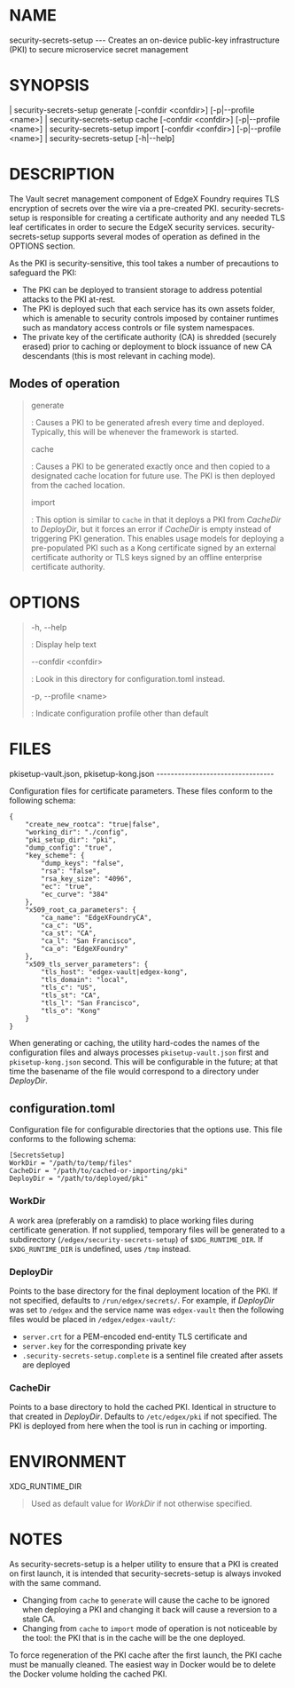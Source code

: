 # NAME

security-secrets-setup --- Creates an on-device public-key
infrastructure (PKI) to secure microservice secret management

# SYNOPSIS

| security-secrets-setup generate \[-confdir \<confdir\>\]
  \[-p\|\--profile \<name\>\]
| security-secrets-setup cache \[-confdir \<confdir\>\] \[-p\|\--profile
  \<name\>\]
| security-secrets-setup import \[-confdir \<confdir\>\]
  \[-p\|\--profile \<name\>\]
| security-secrets-setup \[-h\|\--help\]

# DESCRIPTION

The Vault secret management component of EdgeX Foundry requires TLS
encryption of secrets over the wire via a pre-created PKI.
security-secrets-setup is responsible for creating a certificate
authority and any needed TLS leaf certificates in order to secure the
EdgeX security services. security-secrets-setup supports several modes
of operation as defined in the OPTIONS section.

As the PKI is security-sensitive, this tool takes a number of
precautions to safeguard the PKI:

-   The PKI can be deployed to transient storage to address potential
    attacks to the PKI at-rest.
-   The PKI is deployed such that each service has its own assets
    folder, which is amenable to security controls imposed by container
    runtimes such as mandatory access controls or file system
    namespaces.
-   The private key of the certificate authority (CA) is shredded
    (securely erased) prior to caching or deployment to block issuance
    of new CA descendants (this is most relevant in caching mode).

## Modes of operation

> generate
>
> :   Causes a PKI to be generated afresh every time and deployed.
>     Typically, this will be whenever the framework is started.
>
> cache
>
> :   Causes a PKI to be generated exactly once and then copied to a
>     designated cache location for future use. The PKI is then deployed
>     from the cached location.
>
> import
>
> :   This option is similar to `cache` in that it deploys a PKI from
>     *CacheDir* to *DeployDir*, but it forces an error if *CacheDir* is
>     empty instead of triggering PKI generation. This enables usage
>     models for deploying a pre-populated PKI such as a Kong
>     certificate signed by an external certificate authority or TLS
>     keys signed by an offline enterprise certificate authority.
>
# OPTIONS

> -h, \--help
>
> :   Display help text
>
> \--confdir \<confdir\>
>
> :   Look in this directory for configuration.toml instead.
>
> -p, \--profile \<name\>
>
> :   Indicate configuration profile other than default
>
# FILES

pkisetup-vault.json, pkisetup-kong.json
\-\-\-\-\-\-\-\-\-\-\-\-\-\-\-\-\-\-\-\-\-\-\-\-\-\-\-\-\-\-\-\--

Configuration files for certificate parameters. These files conform to
the following schema:

    {
        "create_new_rootca": "true|false",
        "working_dir": "./config",
        "pki_setup_dir": "pki",
        "dump_config": "true",
        "key_scheme": {
            "dump_keys": "false",
            "rsa": "false",
            "rsa_key_size": "4096",
            "ec": "true",
            "ec_curve": "384"
        },
        "x509_root_ca_parameters": {
            "ca_name": "EdgeXFoundryCA",
            "ca_c": "US",
            "ca_st": "CA",
            "ca_l": "San Francisco",
            "ca_o": "EdgeXFoundry"
        },
        "x509_tls_server_parameters": {
            "tls_host": "edgex-vault|edgex-kong",
            "tls_domain": "local",
            "tls_c": "US",
            "tls_st": "CA",
            "tls_l": "San Francisco",
            "tls_o": "Kong"
        }
    }

When generating or caching, the utility hard-codes the names of the
configuration files and always processes `pkisetup-vault.json` first and
`pkisetup-kong.json` second. This will be configurable in the future; at
that time the basename of the file would correspond to a directory under
*DeployDir*.

## configuration.toml

Configuration file for configurable directories that the options use.
This file conforms to the following schema:

    [SecretsSetup]
    WorkDir = "/path/to/temp/files"
    CacheDir = "/path/to/cached-or-importing/pki"
    DeployDir = "/path/to/deployed/pki"

### WorkDir

A work area (preferably on a ramdisk) to place working files during
certificate generation. If not supplied, temporary files will be
generated to a subdirectory (`/edgex/security-secrets-setup`) of
`$XDG_RUNTIME_DIR`. If `$XDG_RUNTIME_DIR` is undefined, uses `/tmp`
instead.

### DeployDir

Points to the base directory for the final deployment location of the
PKI. If not specified, defaults to `/run/edgex/secrets/`. For example,
if *DeployDir* was set to `/edgex` and the service name was
`edgex-vault` then the following files would be placed in
`/edgex/edgex-vault/`:

-   `server.crt` for a PEM-encoded end-entity TLS certificate and
-   `server.key` for the corresponding private key
-   `.security-secrets-setup.complete` is a sentinel file created after
    assets are deployed

### CacheDir

Points to a base directory to hold the cached PKI. Identical in
structure to that created in *DeployDir*. Defaults to `/etc/edgex/pki`
if not specified. The PKI is deployed from here when the tool is run in
caching or importing.

# ENVIRONMENT

XDG\_RUNTIME\_DIR

> Used as default value for *WorkDir* if not otherwise specified.

# NOTES

As security-secrets-setup is a helper utility to ensure that a PKI is
created on first launch, it is intended that security-secrets-setup is
always invoked with the same command.

-   Changing from `cache` to `generate` will cause the cache to be
    ignored when deploying a PKI and changing it back will cause a
    reversion to a stale CA.
-   Changing from `cache` to `import` mode of operation is not
    noticeable by the tool: the PKI that is in the cache will be the one
    deployed.

To force regeneration of the PKI cache after the first launch, the PKI
cache must be manually cleaned. The easiest way in Docker would be to
delete the Docker volume holding the cached PKI.
